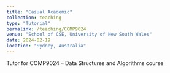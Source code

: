 ```yaml
---
title: "Casual Academic"
collection: teaching
type: "Tutorial"
permalink: /teaching/COMP9024
venue: "School of CSE, University of New South Wales"
date: 2024-02-19
location: "Sydney, Australia"
---
```


Tutor for COMP9024 – Data Structures and Algorithms course


